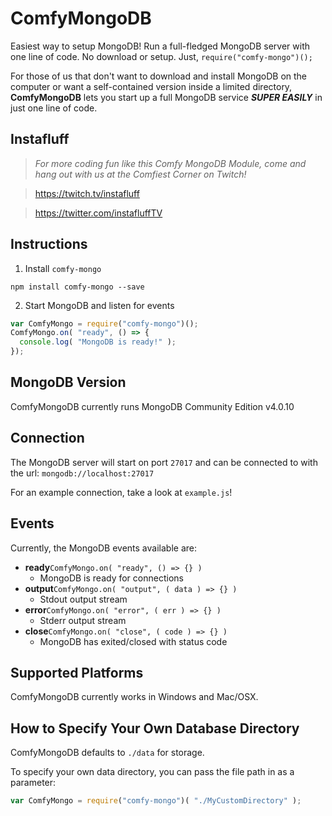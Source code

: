 # ComfyMongoDB
Easiest way to setup MongoDB! Run a full-fledged MongoDB server with one line of code. No download or setup. Just, `require("comfy-mongo")();`

For those of us that don't want to download and install MongoDB on the computer or want a self-contained version inside a limited directory, **ComfyMongoDB** lets you start up a full MongoDB service ***SUPER EASILY*** in just one line of code.

## Instafluff ##
> *For more coding fun like this Comfy MongoDB Module, come and hang out with us at the Comfiest Corner on Twitch!*

> https://twitch.tv/instafluff

> https://twitter.com/instafluffTV

## Instructions ##
1. Install `comfy-mongo`
```
npm install comfy-mongo --save
```

2. Start MongoDB and listen for events
```javascript
var ComfyMongo = require("comfy-mongo")();
ComfyMongo.on( "ready", () => {
  console.log( "MongoDB is ready!" );
});
```

## MongoDB Version ##

ComfyMongoDB currently runs MongoDB Community Edition v4.0.10

## Connection ##

The MongoDB server will start on port `27017` and can be connected to with the url: `mongodb://localhost:27017`

For an example connection, take a look at `example.js`!

## Events ##

Currently, the MongoDB events available are:

- **ready**`ComfyMongo.on( "ready", () => {} )`
    - MongoDB is ready for connections
- **output**`ComfyMongo.on( "output", ( data ) => {} )`
    - Stdout output stream
- **error**`ComfyMongo.on( "error", ( err ) => {} )`
    - Stderr output stream
- **close**`ComfyMongo.on( "close", ( code ) => {} )`
    - MongoDB has exited/closed with status code

## Supported Platforms ##

ComfyMongoDB currently works in Windows and Mac/OSX.

## How to Specify Your Own Database Directory ##

ComfyMongoDB defaults to `./data` for storage.

To specify your own data directory, you can pass the file path in as a parameter:
```javascript
var ComfyMongo = require("comfy-mongo")( "./MyCustomDirectory" );
```
